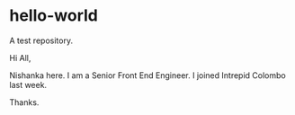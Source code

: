 # hello-world
A test repository.

Hi All,

Nishanka here. I am a Senior Front End Engineer. I joined Intrepid Colombo last week. 

Thanks.
